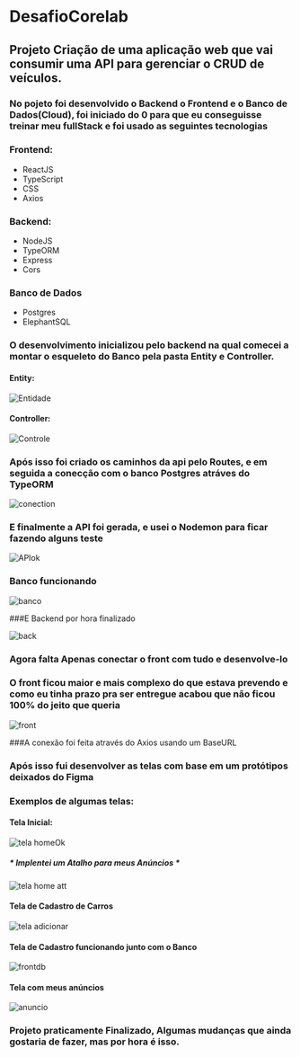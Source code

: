 # DesafioCorelab

## Projeto Criação de uma aplicação web que vai consumir uma API para gerenciar o CRUD de veículos.

### No pojeto foi desenvolvido o Backend o Frontend e o Banco de Dados(Cloud), foi iniciado do 0 para que eu conseguisse treinar meu fullStack e foi usado as seguintes tecnologias

### Frontend:

* ReactJS
* TypeScript
* CSS
* Axios

### Backend:

* NodeJS
* TypeORM
* Express
* Cors

### Banco de Dados

* Postgres
* ElephantSQL

### O desenvolvimento inicializou pelo backend na qual comecei a montar o esqueleto do Banco pela pasta Entity e Controller.

#### Entity:
![Entidade](https://user-images.githubusercontent.com/79342387/178378468-d71e65eb-1ccf-411a-ba7a-d79b8acce786.png)

#### Controller:
![Controle](https://user-images.githubusercontent.com/79342387/178378773-a4ed68ad-7d68-4370-92f9-c3b0ff179f7f.png)

### Após isso foi criado os caminhos da api pelo Routes, e em seguida a conecção com o banco Postgres atráves do TypeORM
![conection](https://user-images.githubusercontent.com/79342387/178380453-2f22c2f0-c8ee-4335-806f-ff530c43ff15.png)

### E finalmente a API foi gerada, e usei o Nodemon para ficar fazendo alguns teste

![APIok](https://user-images.githubusercontent.com/79342387/178380990-15457819-24cd-42c6-abd4-bcd3a69ac8eb.png)

### Banco funcionando

![banco](https://user-images.githubusercontent.com/79342387/178381543-adff240e-cbbc-413b-80df-4577d76e81fd.png)

###E Backend por hora finalizado

![back](https://user-images.githubusercontent.com/79342387/178381652-629e2e8a-85ea-4a56-9ee7-cdd6671af9e9.png)

### Agora falta Apenas conectar o front com tudo e desenvolve-lo

### O front ficou maior e mais complexo do que estava prevendo e como eu tinha prazo pra ser entregue acabou que não ficou 100% do jeito que queria
![front](https://user-images.githubusercontent.com/79342387/178385056-0ec00687-3de7-463e-9527-caff4b718d14.png)

###A conexão foi feita através do Axios usando um BaseURL

### Após isso fui desenvolver as telas com base em um protótipos deixados do Figma

### Exemplos de algumas telas:

#### Tela Inicial:
![tela homeOk](https://user-images.githubusercontent.com/79342387/178385422-530be25f-cb6d-456b-84bd-ddf66a9cf143.png)

##### * Implentei um Atalho para meus Anúncios *
![tela home att](https://user-images.githubusercontent.com/79342387/178386197-e8a23924-32ea-4900-afd8-070bcb958881.png)


#### Tela de Cadastro de Carros

![tela adicionar](https://user-images.githubusercontent.com/79342387/178385729-ad09ac30-0994-472d-923a-242e35ecf12c.png)

#### Tela de Cadastro funcionando junto com o Banco
![frontdb](https://user-images.githubusercontent.com/79342387/178385450-4bcc3cab-d207-4f64-8db2-1f6d8aeae8f4.png)


#### Tela com meus anúncios
![anuncio](https://user-images.githubusercontent.com/79342387/178385921-ca98119f-2cde-4392-9bd4-cbac7a09a70c.png)

### Projeto praticamente Finalizado, Algumas mudanças que ainda gostaria de fazer, mas por hora é isso.





